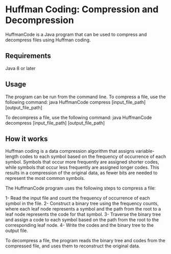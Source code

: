 # Huffman Coding: Compression and Decompression
HuffmanCode is a Java program that can be used to compress and decompress files using Huffman coding.

## Requirements
Java 8 or later

## Usage
The program can be run from the command line. To compress a file, use the following command:
java HuffmanCode compress [input_file_path] [output_file_path]

To decompress a file, use the following command:
java HuffmanCode decompress [input_file_path] [output_file_path]

## How it works
Huffman coding is a data compression algorithm that assigns variable-length codes to each symbol based on the frequency of occurrence of each symbol. Symbols that occur more frequently are assigned shorter codes, while symbols that occur less frequently are assigned longer codes. This results in a compression of the original data, as fewer bits are needed to represent the most common symbols.

The HuffmanCode program uses the following steps to compress a file:

1- Read the input file and count the frequency of occurrence of each symbol in the file.
2- Construct a binary tree using the frequency counts, where each leaf node represents a symbol and the path from the root to a leaf node represents the code for that symbol.
3- Traverse the binary tree and assign a code to each symbol based on the path from the root to the corresponding leaf node.
4- Write the codes and the binary tree to the output file.

To decompress a file, the program reads the binary tree and codes from the compressed file, and uses them to reconstruct the original data.
